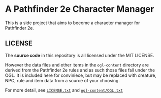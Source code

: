 # A Pathfinder 2e Character Manager

This is a side project that aims to become a character manager for Pathfinder 2e.

## LICENSE

The **source code** in this repository is all licensed under the MIT
LICENSE.

However the data files and other items in the `ogl-content` directory are
derived from the Pathfinder 2e rules and as such those files fall under
the OGL. It is included here for conviniece, but may be replaced with
creature, NPC, rule and item data from a source of your choosing.

For more detail, see [`LICENSE.txt`](LICENSE.txt) and
[`ogl-content/OGL.txt`](ogl-content/OGL.txt)
